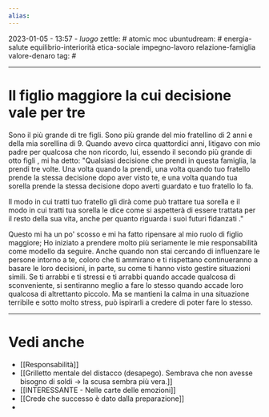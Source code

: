 ```yaml
---
alias: 
---
```

2023-01-05 - 13:57 - *luogo*
zettle: # atomic moc
ubuntudream: # energia-salute equilibrio-interiorità etica-sociale impegno-lavoro relazione-famiglia valore-denaro 
tag: #

---
# Il figlio maggiore la cui decisione vale per tre
Sono il più grande di tre figli. Sono più grande del mio fratellino di 2 anni e della mia sorellina di 9. Quando avevo circa quattordici anni, litigavo con mio padre per qualcosa che non ricordo, lui, essendo il secondo più grande di otto figli , mi ha detto: "Qualsiasi decisione che prendi in questa famiglia, la prendi tre volte. Una volta quando la prendi, una volta quando tuo fratello prende la stessa decisione dopo aver visto te, e una volta quando tua sorella prende la stessa decisione dopo averti guardato e tuo fratello lo fa. 

Il modo in cui tratti tuo fratello gli dirà come può trattare tua sorella e il modo in cui tratti tua sorella le dice come si aspetterà di essere trattata per il resto della sua vita, anche per quanto riguarda i suoi futuri fidanzati ." 

Questo mi ha un po' scosso e mi ha fatto ripensare al mio ruolo di figlio maggiore; Ho iniziato a prendere molto più seriamente le mie responsabilità come modello da seguire. Anche quando non stai cercando di influenzare le persone intorno a te, coloro che ti ammirano e ti rispettano continueranno a basare le loro decisioni, in parte, su come ti hanno visto gestire situazioni simili. Se ti arrabbi e ti stressi e ti arrabbi quando accade qualcosa di sconveniente, si sentiranno meglio a fare lo stesso quando accade loro qualcosa di altrettanto piccolo. Ma se mantieni la calma in una situazione terribile e sotto molto stress, può ispirarli a credere di poter fare lo stesso.



---
# Vedi anche
- [[Responsabilità]]
- [[Grilletto mentale del distacco (desapego). Sembrava che non avesse bisogno di soldi → la scusa sembra più vera.]]
- [[INTERESSANTE - Nelle carte delle emozioni]]
- [[Crede che successo è dato dalla preparazione]]
- 